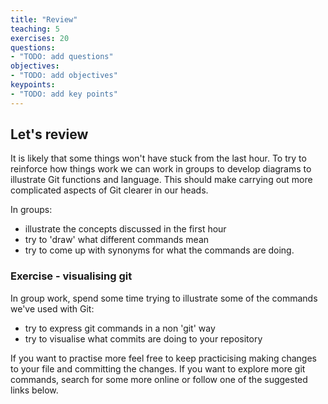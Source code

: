 ```yaml
---
title: "Review"
teaching: 5
exercises: 20
questions:
- "TODO: add questions"
objectives:
- "TODO: add objectives"
keypoints:
- "TODO: add key points"
---
```

## Let's review

It is likely that some things won't have stuck from the last hour. To try to reinforce how things work we can work in groups to develop diagrams to illustrate Git functions and language. This should make carrying out more complicated aspects of Git clearer in our heads.

In groups:

* illustrate the concepts discussed in the first hour
* try to 'draw' what different commands mean
* try to come up with synonyms for what the commands are doing.

### Exercise - visualising git

In group work, spend some time trying to illustrate some of the commands we've used with Git:

* try to express git commands in a non 'git' way
* try to visualise what commits are doing to your repository

If you want to practise more feel free to keep practicising making changes to your file and committing the changes. If you want to explore more git commands, search for some more online or follow one of the suggested links below.
